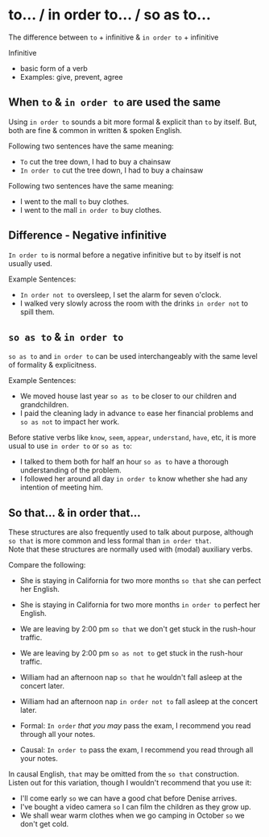 # to… / in order to… / so as to…

The difference between `to` + infinitive & `in order to` + infinitive

Infinitive
* basic form of a verb
* Examples: give, prevent, agree


## When `to` & `in order to` are used the same

Using `in order to` sounds a bit more formal & explicit than `to` by itself. But, both are fine & common in written & spoken English.

Following two sentences have the same meaning:
* `To` cut the tree down, I had to buy a chainsaw
* `In order to` cut the tree down, I had to buy a chainsaw

Following two sentences have the same meaning:
* I went to the mall `to` buy clothes.
* I went to the mall `in order to` buy clothes.


## Difference - Negative infinitive

`In order to` is normal before a negative infinitive but `to` by itself is not usually used.

Example Sentences:
* `In order not to` oversleep, I set the alarm for seven o'clock.
* I walked very slowly across the room with the drinks `in order not` to spill them.


## `so as to` & `in order to`

`so as to` and `in order to` can be used interchangeably with the same level of formality & explicitness.

Example Sentences:
* We moved house last year `so as to` be closer to our children and grandchildren.
* I paid the cleaning lady in advance `to` ease her financial problems and `so as not` to impact her work.

Before stative verbs like `know`, `seem`, `appear`, `understand`, `have`, etc, it is more usual to use `in order to` or `so as to`:
* I talked to them both for half an hour `so as to` have a thorough understanding of the problem.
* I followed her around all day `in order to` know whether she had any intention of meeting him.


## So that… & in order that…

These structures are also frequently used to talk about purpose, although `so that` is more common and less formal than `in order that`.  
Note that these structures are normally used with (modal) auxiliary verbs.

Compare the following:
* She is staying in California for two more months `so that` she can perfect her English.
* She is staying in California for two more months `in order to` perfect her English.

* We are leaving by 2:00 pm `so that` we don't get stuck in the rush-hour traffic.
* We are leaving by 2:00 pm `so as not to` get stuck in the rush-hour traffic.

* William had an afternoon nap `so that` he wouldn't fall asleep at the concert later.
* William had an afternoon nap `in order not to` fall asleep at the concert later.

* Formal: `In order` *that you may* pass the exam, I recommend you read through all your notes.
* Causal: `In order to` pass the exam, I recommend you read through all your notes.

In causal English, `that` may be omitted from the `so that` construction.  
Listen out for this variation, though I wouldn't recommend that you use it:
* I'll come early `so` we can have a good chat before Denise arrives.
* I've bought a video camera `so` I can film the children as they grow up.
* We shall wear warm clothes when we go camping in October `so` we don't get cold.
